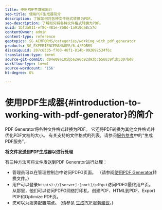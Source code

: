 ```yaml
---
title: 使用PDF生成器简介
seo-title: 使用PDF生成器简介
description: 了解如何将各种文件格式转换为PDF。
seo-description: 了解如何将各种文件格式转换为PDF。
uuid: 1bf3a811-ef8d-481e-8b8d-1a910da8c57d
contentOwner: admin
content-type: reference
geptopics: SG_AEMFORMS/categories/working_with_pdf_generator
products: SG_EXPERIENCEMANAGER/6.4/FORMS
discoiquuid: 207c6335-f700-48f1-814b-992692534f6c
translation-type: tm+mt
source-git-commit: d04e08e105bba2e6c92d93bcb58839f1b5307bd8
workflow-type: tm+mt
source-wordcount: '156'
ht-degree: 0%

---
```



# 使用PDF生成器{#introduction-to-working-with-pdf-generator}的简介

PDF Generator将各种文件格式转换为PDF。 它还将PDF转换为其他文件格式并优化PDF文档的大小。 有关支持的文件格式的列表，请参阅[服务参考](https://www.adobe.com/go/learn_aemforms_services_63)中的“生成PDF服务”。

**将文件发送到PDF生成器以进行处理**

有三种方法可将文件发送到PDF Generator进行处理：

* 管理员可以在管理控制台中访问PDFG页面。 （请参阅[使用PDF Generator](/help/forms/using/admin-help/converting-files-using-pdf-generator.md)转换文件。）
* 用户可以登录`http(s)://[server]:[port]/pdfgui`访问PDFG最终用户页。 从那里，他们可以访问PDFG网络打印机、创建PDF、HTML到PDF、Export PDF和Optimize PDF页。
* 您可以为服务配置端点。 (请参见<!--Fix broken link Managing Endpoints and --> [生成PDF服务建议](/help/forms/using/admin-help/configuring-watched-folder-endpoints.md#generate-pdf-service-recommendations)。)

